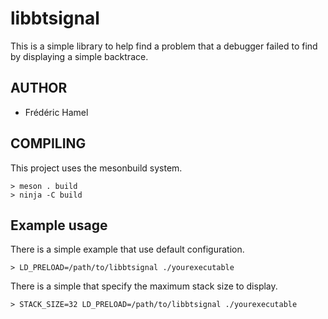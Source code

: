 # libbtsignal
This is a simple library to help find a problem
that a debugger failed to find by displaying a
simple backtrace.

## AUTHOR
- Frédéric Hamel

## COMPILING
This project uses the mesonbuild system.
```
> meson . build
> ninja -C build
```

## Example usage
There is a simple example that use default configuration.
```
> LD_PRELOAD=/path/to/libbtsignal ./yourexecutable
```

There is a simple that specify the maximum stack size to display.
```
> STACK_SIZE=32 LD_PRELOAD=/path/to/libbtsignal ./yourexecutable
```

